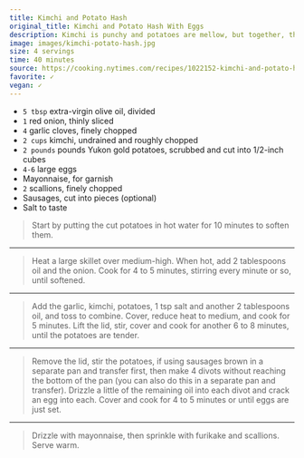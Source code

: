 ```yaml
---
title: Kimchi and Potato Hash
original_title: Kimchi and Potato Hash With Eggs
description: Kimchi is punchy and potatoes are mellow, but together, they play off one another like the characters in an opposites-attract love story. Though universally adored for their comforting, creamy texture, potatoes often feel stodgy as the main ingredient of a meal, but pairing them with tangy, spicy kimchi lightens them up. Cut your potatoes into small cubes to ensure they don't take too long to cook. Hash just does not feel complete without eggs, which make this a handy one-pan meal. Finishing the dish with a drizzle of mayonnaise (preferably Kewpie, but other brands are fine, too) and a sprinkle of furikake lends a playful edge, or you can make it even more fun to eat by wrapping up piles of the hash in nori, which adds a nice crunch and will remind you of a sushi roll.
image: images/kimchi-potato-hash.jpg
size: 4 servings
time: 40 minutes
source: https://cooking.nytimes.com/recipes/1022152-kimchi-and-potato-hash-with-eggs
favorite: ✓
vegan: ✓
---
```


* `5 tbsp` extra-virgin olive oil, divided
* `1` red onion, thinly sliced
* `4` garlic cloves, finely chopped
* `2 cups` kimchi, undrained and roughly chopped
* `2 pounds` pounds Yukon gold potatoes, scrubbed and cut into 1/2-inch cubes
* `4-6` large eggs
* Mayonnaise, for garnish
* `2` scallions, finely chopped
* Sausages, cut into pieces (optional)
* Salt to taste

> Start by putting the cut potatoes in hot water for 10 minutes to soften them.

---

> Heat a large skillet over medium-high. When hot, add 2 tablespoons oil and the onion. Cook for 4 to 5 minutes, stirring every minute or so, until softened.

---

> Add the garlic, kimchi, potatoes, 1 tsp salt and another 2 tablespoons oil, and toss to combine. Cover, reduce heat to medium, and cook for 5 minutes. Lift the lid, stir, cover and cook for another 6 to 8 minutes, until the potatoes are tender.

---

> Remove the lid, stir the potatoes, if using sausages brown in a separate pan and transfer first, then make 4 divots without reaching the bottom of the pan (you can also do this in a separate pan and transfer). Drizzle a little of the remaining oil into each divot and crack an egg into each. Cover and cook for 4 to 5 minutes or until eggs are just set.

---

> Drizzle with mayonnaise, then sprinkle with furikake and scallions. Serve warm.

